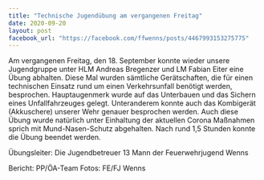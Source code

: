 ```yaml
---
title: "Technische Jugendübung am vergangenen Freitag"
date: 2020-09-20
layout: post
facebook_url: "https://facebook.com/ffwenns/posts/4467993153275775"
---
```


Am vergangenen Freitag, den 18. September konnte wieder unsere Jugendgruppe unter HLM Andreas Bregenzer und LM Fabian Eiter eine Übung abhalten. Diese Mal wurden sämtliche Gerätschaften, die für einen technischen Einsatz rund um einen Verkehrsunfall benötigt werden, besprochen. Hauptaugenmerk wurde auf das Unterbauen und das Sichern eines Unfallfahrzeuges gelegt. Unteranderem konnte auch das Kombigerät (Akkuschere) unserer Wehr genauer besprochen werden. Auch diese Übung wurde natürlich unter Einhaltung der aktuellen Corona Maßnahmen sprich mit Mund-Nasen-Schutz abgehalten.
Nach rund 1,5 Stunden konnte die Übung beendet werden. 

Übungsleiter: Die Jugendbetreuer
13 Mann der Feuerwehrjugend Wenns

Bericht: PP/ÖA-Team
Fotos: FE/FJ Wenns